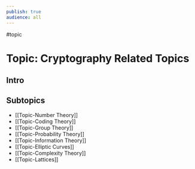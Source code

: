 ```yaml
---
publish: true
audience: all
---
```

#topic 
# Topic: Cryptography Related Topics 
## Intro 

## Subtopics
- [[Topic-Number Theory]]
- [[Topic-Coding Theory]]
- [[Topic-Group Theory]]
- [[Topic-Probability Theory]]
- [[Topic-Information Theory]]
- [[Topic-Elliptic Curves]]
- [[Topic-Complexity Theory]]
- [[Topic-Lattices]]